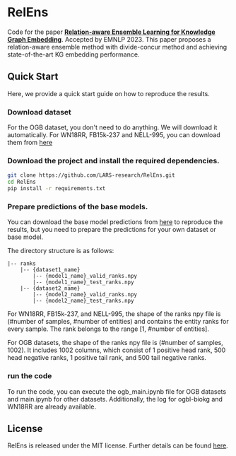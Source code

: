 # RelEns
Code for the paper [**Relation-aware Ensemble Learning for Knowledge Graph Embedding**](). Accepted by EMNLP 2023.
This paper proposes a relation-aware ensemble method with divide-concur method and achieving state-of-the-art KG embedding performance.
## Quick Start 
Here, we provide a quick start guide on how to reproduce the results.

### Download dataset
For the OGB dataset, you don't need to do anything. We will download it automatically.
For WN18RR, FB15k-237 and NELL-995, you can download them from [here]()

### Download the project and install the required dependencies.
```bash
git clone https://github.com/LARS-research/RelEns.git
cd RelEns
pip install -r requirements.txt
```

### Prepare predictions of the base models.
You can download the base model predictions from [here]() to reproduce the results, but you need to prepare the predictions for your own dataset or base model.

The directory structure is as follows:
```
|-- ranks
    |-- {dataset1_name}
        |-- {model1_name}_valid_ranks.npy
        |-- {model1_name}_test_ranks.npy
    |-- {dataset2_name}
        |-- {model2_name}_valid_ranks.npy
        |-- {model2_name}_test_ranks.npy
```

For WN18RR, FB15k-237, and NELL-995, the shape of the ranks npy file is (#number of samples, #number of entities) and contains the entity ranks for every sample. The rank belongs to the range [1, #number of entities].

For OGB datasets, the shape of the ranks npy file is (#number of samples, 1002). It includes 1002 columns, which consist of 1 positive head rank, 500 head negative ranks, 1 positive tail rank, and 500 tail negative ranks.

### run the code
To run the code, you can execute the ogb_main.ipynb file for OGB datasets and main.ipynb for other datasets. Additionally, the log for ogbl-biokg and WN18RR are already available.

## License
RelEns is released under the MIT license. Further details can be found [here](LICENSE).